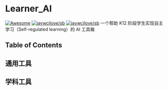 # Learner_AI
[![Awesome](https://awesome.re/badge.svg)](https://awesome.re)
[![jaywcjlove/sb](https://wangchujiang.com/sb/lang/english.svg)](README.md) [![jaywcjlove/sb](https://wangchujiang.com/sb/lang/chinese.svg)](README.zh-cn.md)
一个帮助 K12 阶段学生实现自主学习（Self-regulated learning）的 AI 工具箱

## Table of Contents

## 通用工具
## 学科工具
